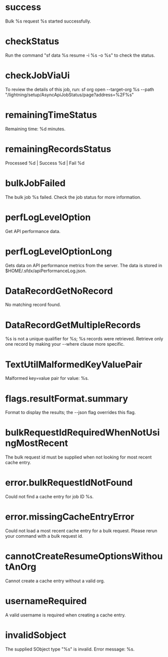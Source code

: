 # success

Bulk %s request %s started successfully.

# checkStatus

Run the command "sf data %s resume -i %s -o %s" to check the status.

# checkJobViaUi

To review the details of this job, run:
sf org open --target-org %s --path "/lightning/setup/AsyncApiJobStatus/page?address=%2F%s"

# remainingTimeStatus

Remaining time: %d minutes.

# remainingRecordsStatus

Processed %d | Success %d | Fail %d

# bulkJobFailed

The bulk job %s failed. Check the job status for more information.

# perfLogLevelOption

Get API performance data.

# perfLogLevelOptionLong

Gets data on API performance metrics from the server. The data is stored in $HOME/.sfdx/apiPerformanceLog.json.

# DataRecordGetNoRecord

No matching record found.

# DataRecordGetMultipleRecords

%s is not a unique qualifier for %s; %s records were retrieved.
Retrieve only one record by making your --where clause more specific.

# TextUtilMalformedKeyValuePair

Malformed key=value pair for value: %s.

# flags.resultFormat.summary

Format to display the results; the --json flag overrides this flag.

# bulkRequestIdRequiredWhenNotUsingMostRecent

The bulk request id must be supplied when not looking for most recent cache entry.

# error.bulkRequestIdNotFound

Could not find a cache entry for job ID %s.

# error.missingCacheEntryError

Could not load a most recent cache entry for a bulk request. Please rerun your command with a bulk request id.

# cannotCreateResumeOptionsWithoutAnOrg

Cannot create a cache entry without a valid org.

# usernameRequired

A valid username is required when creating a cache entry.

# invalidSobject

The supplied SObject type "%s" is invalid. Error message: %s.
